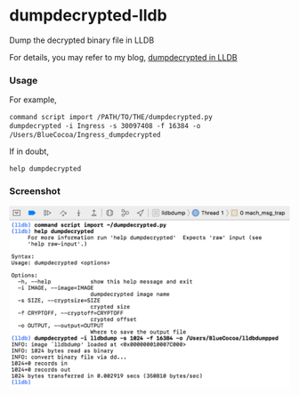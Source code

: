 # dumpdecrypted-lldb

Dump the decrypted binary file in LLDB

For details, you may refer to my blog, [dumpdecrypted in LLDB](https://blog.0xbbc.com/2017/08/dumpdecrypted-in-lldb/)

### Usage

For example,
```
command script import /PATH/TO/THE/dumpdecrypted.py
dumpdecrypted -i Ingress -s 30097408 -f 16384 -o /Users/BlueCocoa/Ingress_dumpdecrypted
```

If in doubt, 

```
help dumpdecrypted
```

### Screenshot

![screenshot](dumpdecrypted-lldb.png)
